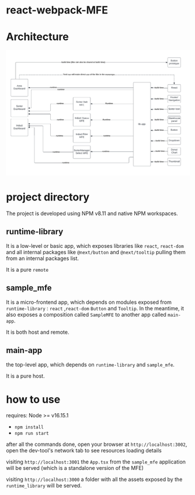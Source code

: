 # react-webpack-MFE

# Architecture

<img src="docs/high level architecture - dependencies.png" width="1000">

# project directory

The project is developed using NPM v8.11 and native NPM workspaces.

## runtime-library

It is a low-level or basic app, which exposes libraries like `react`, `react-dom` and all internal packages like `@next/button` and `@next/tooltip` pulling them from an internal packages list.

It is a pure `remote`

## sample_mfe

It is a micro-frontend app, which depends on modules exposed from `runtime-library` : `react` ,`react-dom` `Button` and `Tooltip`. In the meantime, it also exposes a composition called `SampleMFE` to another app called `main-app`.

It is both host and remote.

## main-app

the top-level app, which depends on `runtime-library` and `sample_mfe`.

It is a pure host.

# how to use

requires: Node >= v16.15.1 

- `npm install`
- `npm run start`

after all the commands done, open your browser at `http://localhost:3002`, open the dev-tool's network tab to see resources loading details

visiting `http://localhost:3001` the `App.tsx` from the `sample_mfe` application will be served (which is a standalone version of the MFE)

visiting `http://localhost:3000` a folder with all the assets exposed by the `runtime_library` will be served.